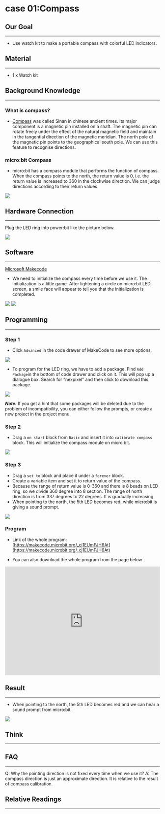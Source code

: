 # case 01:Compass

## Our Goal  
---
- Use watch kit to make a portable compass with colorful LED indicators.


## Material  
---
- 1 x Watch kit


## Background Knowledge  
---

### What is compass?   

- [Compass](https://en.wikipedia.org/wiki/Compass) was called Sinan in chinese ancient times. Its major component is a magnetic pin installed on a shaft. The magnetic pin can rotate freely under the effect of the natural magnetic field and maintain in the tangential direction of the magnetic meridian. The north pole of the magnetic pin points to the geographical south pole. We can use this feature to recognise directions.

### micro:bit Compass  

- micro:bit has a compass module that performs the function of compass. When the compass points to the north, the return value is 0, i.e. the return value is increased to 360 in the clockwise direction. We can judge directions according to their return values.

![](./images/2UMV4MA.png)


## Hardware Connection  
---
Plug the LED ring into power:bit like the picture below.

![](./images/xLUYTkT.jpg)


## Software  
---
[Microsoft Makecode](https://makecode.microbit.org/#)

- We need to initialize the compass every time before we use it. The initialization is a little game. After lightening a circle on micro:bit LED screen, a smile face will appear to tell you that the initialization is completed.

![](./images/V4wZAP1.png) ![](./images/EW3J71r.png)


## Programming   
---  
### Step 1  
- Click `Advanced` in the code drawer of MakeCode to see more options.  

![](./images/LjMR5IU.png)

- To program for the LED ring, we have to add a package. Find `Add Package`in the bottom of code drawer and click on it. This will pop up a dialogue box. Search for "nexpixel" and then click to download this package.

![](./images/0u6UbMV.png)

***Note:*** If you get a hint that some packages will be deleted due to the problem of incompatibility, you can either follow the prompts, or create a new project in the project menu. 

### Step 2  
- Drag a `on start` block from `Basic` and insert it into `calibrate compass` block. This will initialize the compass module on micro:bit.

![](./images/3dkZNmi.png)  

### Step 3  
- Drag a `set to` block and place it under a `forever` block.
- Create a variable item and set it to return value of the compass.
- Because the range of return value is 0-360 and there is 8 beads on LED ring, so we divide 360 degree into 8 section. The range of north direction is from 337 degrees to 22 degrees. It is gradually increasing.
- When pointing to the north, the 5th LED becomes red, while micro:bit is giving a sound prompt. 

![](./images/p2jYTw8.png)

### Program  

- Link of the whole program: [https://makecode.microbit.org/_cj1EUmFJH6At](https://makecode.microbit.org/_cj1EUmFJH6At)

- You can also download the whole program from the page below.  

<div style="position:relative;height:0;padding-bottom:70%;overflow:hidden;"><iframe style="position:absolute;top:0;left:0;width:100%;height:100%;" src="https://makecode.microbit.org/#pub:_cj1EUmFJH6At" frameborder="0" sandbox="allow-popups allow-forms allow-scripts allow-same-origin"></iframe></div>  

## Result  
---
- When pointing to the north, the 5th LED becomes red and we can hear a sound prompt from micro:bit.  

![](./images/mSYW7Kg.gif)  


## Think   
---  


## FAQ  
---  
Q: Why the pointing direction is not fixed every time when we use it?
A: The compass direction is just an approximate direction. It is relative to the result of compass calibration. 

## Relative Readings   
---

